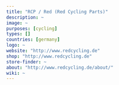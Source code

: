 ```yaml
---
title: "RCP / Red (Red Cycling Parts)"
description: ~
image: ~
purposes: [cycling]
types: []
countries: [germany]
logo: ~
website: "http://www.redcycling.de"
shop: "http://www.redcycling.de"
store-finder: ~
about: "http://www.redcycling.de/about/"
wiki: ~
---
```

